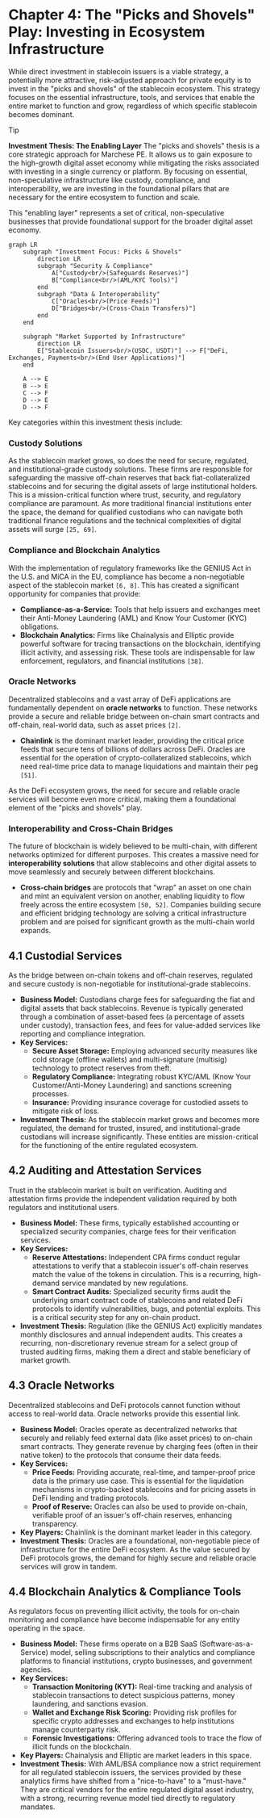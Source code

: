# Chapter 4: The "Picks and Shovels" Play: Investing in Ecosystem Infrastructure

While direct investment in stablecoin issuers is a viable strategy, a potentially more attractive, risk-adjusted approach for private equity is to invest in the "picks and shovels" of the stablecoin ecosystem. This strategy focuses on the essential infrastructure, tools, and services that enable the entire market to function and grow, regardless of which specific stablecoin becomes dominant.

> [!TIP]
> **Investment Thesis: The Enabling Layer**
> The "picks and shovels" thesis is a core strategic approach for Marchese PE. It allows us to gain exposure to the high-growth digital asset economy while mitigating the risks associated with investing in a single currency or platform. By focusing on essential, non-speculative infrastructure like custody, compliance, and interoperability, we are investing in the foundational pillars that are necessary for the entire ecosystem to function and scale.

This "enabling layer" represents a set of critical, non-speculative businesses that provide foundational support for the broader digital asset economy.

```mermaid
graph LR
    subgraph "Investment Focus: Picks & Shovels"
        direction LR
        subgraph "Security & Compliance"
            A["Custody<br/>(Safeguards Reserves)"]
            B["Compliance<br/>(AML/KYC Tools)"]
        end
        subgraph "Data & Interoperability"
            C["Oracles<br/>(Price Feeds)"]
            D["Bridges<br/>(Cross-Chain Transfers)"]
        end
    end

    subgraph "Market Supported by Infrastructure"
        direction LR
        E["Stablecoin Issuers<br/>(USDC, USDT)"] --> F["DeFi, Exchanges, Payments<br/>(End User Applications)"]
    end

    A --> E
    B --> E
    C --> F
    D --> E
    D --> F
```

Key categories within this investment thesis include:

### Custody Solutions

As the stablecoin market grows, so does the need for secure, regulated, and institutional-grade custody solutions. These firms are responsible for safeguarding the massive off-chain reserves that back fiat-collateralized stablecoins and for securing the digital assets of large institutional holders. This is a mission-critical function where trust, security, and regulatory compliance are paramount. As more traditional financial institutions enter the space, the demand for qualified custodians who can navigate both traditional finance regulations and the technical complexities of digital assets will surge `[25, 69]`.

### Compliance and Blockchain Analytics

With the implementation of regulatory frameworks like the GENIUS Act in the U.S. and MiCA in the EU, compliance has become a non-negotiable aspect of the stablecoin market `[6, 8]`. This has created a significant opportunity for companies that provide:

*   **Compliance-as-a-Service:** Tools that help issuers and exchanges meet their Anti-Money Laundering (AML) and Know Your Customer (KYC) obligations.
*   **Blockchain Analytics:** Firms like Chainalysis and Elliptic provide powerful software for tracing transactions on the blockchain, identifying illicit activity, and assessing risk. These tools are indispensable for law enforcement, regulators, and financial institutions `[38]`.

### Oracle Networks

Decentralized stablecoins and a vast array of DeFi applications are fundamentally dependent on **oracle networks** to function. These networks provide a secure and reliable bridge between on-chain smart contracts and off-chain, real-world data, such as asset prices `[2]`.

*   **Chainlink** is the dominant market leader, providing the critical price feeds that secure tens of billions of dollars across DeFi. Oracles are essential for the operation of crypto-collateralized stablecoins, which need real-time price data to manage liquidations and maintain their peg `[51]`.

As the DeFi ecosystem grows, the need for secure and reliable oracle services will become even more critical, making them a foundational element of the "picks and shovels" play.

### Interoperability and Cross-Chain Bridges

The future of blockchain is widely believed to be multi-chain, with different networks optimized for different purposes. This creates a massive need for **interoperability solutions** that allow stablecoins and other digital assets to move seamlessly and securely between different blockchains.

*   **Cross-chain bridges** are protocols that "wrap" an asset on one chain and mint an equivalent version on another, enabling liquidity to flow freely across the entire ecosystem `[50, 52]`. Companies building secure and efficient bridging technology are solving a critical infrastructure problem and are poised for significant growth as the multi-chain world expands.

## 4.1 Custodial Services

As the bridge between on-chain tokens and off-chain reserves, regulated and secure custody is non-negotiable for institutional-grade stablecoins.

*   **Business Model:** Custodians charge fees for safeguarding the fiat and digital assets that back stablecoins. Revenue is typically generated through a combination of asset-based fees (a percentage of assets under custody), transaction fees, and fees for value-added services like reporting and compliance integration.
*   **Key Services:**
    *   **Secure Asset Storage:** Employing advanced security measures like cold storage (offline wallets) and multi-signature (multisig) technology to protect reserves from theft.
    *   **Regulatory Compliance:** Integrating robust KYC/AML (Know Your Customer/Anti-Money Laundering) and sanctions screening processes.
    *   **Insurance:** Providing insurance coverage for custodied assets to mitigate risk of loss.
*   **Investment Thesis:** As the stablecoin market grows and becomes more regulated, the demand for trusted, insured, and institutional-grade custodians will increase significantly. These entities are mission-critical for the functioning of the entire regulated ecosystem.

## 4.2 Auditing and Attestation Services

Trust in the stablecoin market is built on verification. Auditing and attestation firms provide the independent validation required by both regulators and institutional users.

*   **Business Model:** These firms, typically established accounting or specialized security companies, charge fees for their verification services.
*   **Key Services:**
    *   **Reserve Attestations:** Independent CPA firms conduct regular attestations to verify that a stablecoin issuer's off-chain reserves match the value of the tokens in circulation. This is a recurring, high-demand service mandated by new regulations.
    *   **Smart Contract Audits:** Specialized security firms audit the underlying smart contract code of stablecoins and related DeFi protocols to identify vulnerabilities, bugs, and potential exploits. This is a critical security step for any on-chain product.
*   **Investment Thesis:** Regulation (like the GENIUS Act) explicitly mandates monthly disclosures and annual independent audits. This creates a recurring, non-discretionary revenue stream for a select group of trusted auditing firms, making them a direct and stable beneficiary of market growth.

## 4.3 Oracle Networks

Decentralized stablecoins and DeFi protocols cannot function without access to real-world data. Oracle networks provide this essential link.

*   **Business Model:** Oracles operate as decentralized networks that securely and reliably feed external data (like asset prices) to on-chain smart contracts. They generate revenue by charging fees (often in their native token) to the protocols that consume their data feeds.
*   **Key Services:**
    *   **Price Feeds:** Providing accurate, real-time, and tamper-proof price data is the primary use case. This is essential for the liquidation mechanisms in crypto-backed stablecoins and for pricing assets in DeFi lending and trading protocols.
    *   **Proof of Reserve:** Oracles can also be used to provide on-chain, verifiable proof of an issuer's off-chain reserves, enhancing transparency.
*   **Key Players:** Chainlink is the dominant market leader in this category.
*   **Investment Thesis:** Oracles are a foundational, non-negotiable piece of infrastructure for the entire DeFi ecosystem. As the value secured by DeFi protocols grows, the demand for highly secure and reliable oracle services will grow in tandem.

## 4.4 Blockchain Analytics & Compliance Tools

As regulators focus on preventing illicit activity, the tools for on-chain monitoring and compliance have become indispensable for any entity operating in the space.

*   **Business Model:** These firms operate on a B2B SaaS (Software-as-a-Service) model, selling subscriptions to their analytics and compliance platforms to financial institutions, crypto businesses, and government agencies.
*   **Key Services:**
    *   **Transaction Monitoring (KYT):** Real-time tracking and analysis of stablecoin transactions to detect suspicious patterns, money laundering, and sanctions evasion.
    *   **Wallet and Exchange Risk Scoring:** Providing risk profiles for specific crypto addresses and exchanges to help institutions manage counterparty risk.
    *   **Forensic Investigations:** Offering advanced tools to trace the flow of illicit funds on the blockchain.
*   **Key Players:** Chainalysis and Elliptic are market leaders in this space.
*   **Investment Thesis:** With AML/BSA compliance now a strict requirement for all regulated stablecoin issuers, the services provided by these analytics firms have shifted from a "nice-to-have" to a "must-have." They are critical vendors for the entire regulated digital asset industry, with a strong, recurring revenue model tied directly to regulatory mandates.
